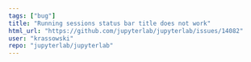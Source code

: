 ```yaml
---
tags: ["bug"]
title: "Running sessions status bar title does not work"
html_url: "https://github.com/jupyterlab/jupyterlab/issues/14082"
user: "krassowski"
repo: "jupyterlab/jupyterlab"
---
```


